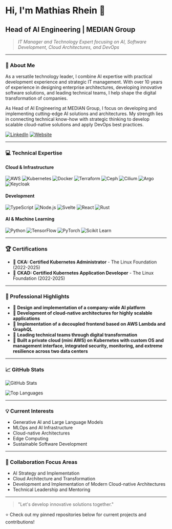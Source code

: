 # Hi, I'm Mathias Rhein 👋

## Head of AI Engineering | MEDIAN Group

> *IT Manager and Technology Expert focusing on AI, Software Development, Cloud Architectures, and DevOps*

---

### 🚀 About Me

As a versatile technology leader, I combine AI expertise with practical development experience and strategic IT management. With over 10 years of experience in designing enterprise architectures, developing innovative software solutions, and leading technical teams, I help shape the digital transformation of companies.

As Head of AI Engineering at MEDIAN Group, I focus on developing and implementing cutting-edge AI solutions and architectures. My strength lies in connecting technical know-how with strategic thinking to develop scalable cloud-native solutions and apply DevOps best practices.

[![LinkedIn](https://img.shields.io/badge/LinkedIn-0077B5?style=for-the-badge&logo=linkedin&logoColor=white)](https://www.linkedin.com/in/mathiasrhein/)
[![Website](https://img.shields.io/badge/Website-0A0A0A?style=for-the-badge&logo=About.me&logoColor=white)](https://rhein.io)

---

### 💻 Technical Expertise

#### Cloud & Infrastructure
![AWS](https://img.shields.io/badge/AWS-232F3E?style=for-the-badge&logo=amazon-aws&logoColor=white)
![Kubernetes](https://img.shields.io/badge/Kubernetes-326CE5?style=for-the-badge&logo=kubernetes&logoColor=white)
![Docker](https://img.shields.io/badge/Docker-2496ED?style=for-the-badge&logo=docker&logoColor=white)
![Terraform](https://img.shields.io/badge/Terraform-7B42BC?style=for-the-badge&logo=terraform&logoColor=white)
![Ceph](https://img.shields.io/badge/Ceph-EF5C55?style=for-the-badge&logo=ceph&logoColor=white)
![Cilium](https://img.shields.io/badge/Cilium-141A27?style=for-the-badge&logo=cilium&logoColor=white)
![Argo](https://img.shields.io/badge/Argo-EF7B4D?style=for-the-badge&logo=argo&logoColor=white)
![Keycloak](https://img.shields.io/badge/Keycloak-4E447C?style=for-the-badge&logo=keycloak&logoColor=white)

#### Development
![TypeScript](https://img.shields.io/badge/TypeScript-3178C6?style=for-the-badge&logo=typescript&logoColor=white)
![Node.js](https://img.shields.io/badge/Node.js-339933?style=for-the-badge&logo=nodedotjs&logoColor=white)
![Svelte](https://img.shields.io/badge/Svelte-FF3E00?style=for-the-badge&logo=svelte&logoColor=white)
![React](https://img.shields.io/badge/React-61DAFB?style=for-the-badge&logo=react&logoColor=black)
![Rust](https://img.shields.io/badge/Rust-000000?style=for-the-badge&logo=rust&logoColor=white)

#### AI & Machine Learning
![Python](https://img.shields.io/badge/Python-3776AB?style=for-the-badge&logo=python&logoColor=white)
![TensorFlow](https://img.shields.io/badge/TensorFlow-FF6F00?style=for-the-badge&logo=tensorflow&logoColor=white)
![PyTorch](https://img.shields.io/badge/PyTorch-EE4C2C?style=for-the-badge&logo=pytorch&logoColor=white)
![Scikit Learn](https://img.shields.io/badge/scikit_learn-F7931E?style=for-the-badge&logo=scikit-learn&logoColor=white)

---

### 🏆 Certifications

- 🔹 **CKA: Certified Kubernetes Administrator** - The Linux Foundation (2022-2025)
- 🔹 **CKAD: Certified Kubernetes Application Developer** - The Linux Foundation (2022-2025)

---

### 🔭 Professional Highlights

- 🔸 **Design and implementation of a company-wide AI platform**
- 🔸 **Development of cloud-native architectures for highly scalable applications**
- 🔸 **Implementation of a decoupled frontend based on AWS Lambda and GraphQL**
- 🔸 **Leading technical teams through digital transformation**
- 🔸 **Built a private cloud (mini AWS) on Kubernetes with custom OS and management interface, integrated security, monitoring, and extreme resilience across two data centers**

---

### 📈 GitHub Stats

![GitHub Stats](https://github-readme-stats.vercel.app/api?username=mrhein&show_icons=true&theme=radical)

![Top Languages](https://github-readme-stats.vercel.app/api/top-langs/?username=mrhein&layout=compact&theme=radical)

---

### 💡 Current Interests

- Generative AI and Large Language Models
- MLOps and AI Infrastructure
- Cloud-native Architectures
- Edge Computing
- Sustainable Software Development

---

### 🤝 Collaboration Focus Areas

- AI Strategy and Implementation
- Cloud Architecture and Transformation
- Development and Implementation of Modern Cloud-native Architectures
- Technical Leadership and Mentoring

---

> "Let's develop innovative solutions together."

⭐ Check out my pinned repositories below for current projects and contributions!
